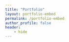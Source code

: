 ```yaml
---
title: "Portfolio"
layout: portfolio-embed
permalink: /portfolio-embed
author_profile: false
header: 
	- hide
---
```

